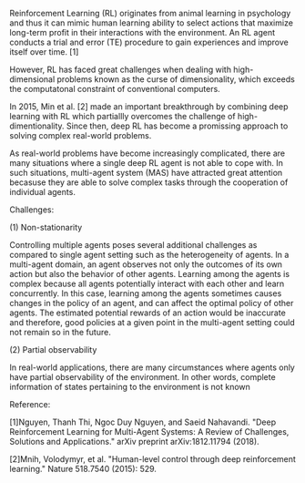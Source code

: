 Reinforcement Learning (RL) originates from animal learning in psychology and thus it can mimic human learning ability to
select actions that maximize long-term profit in their interactions with the environment. An RL agent conducts a trial and
error (TE) procedure to gain experiences and improve itself over time. [1]

However, RL has faced great challenges when dealing with high-dimensional problems known as the curse of dimensionality, which
exceeds the computatonal constraint of conventional computers. 

In 2015, Min et al. [2] made an important breakthrough by combining deep learning with RL which partiallly overcomes
the challenge of high-dimentionality. Since then, deep RL has become a promissing approach to solving complex real-world
problems.


As real-world problems have become increasingly complicated, there are many situations where a single deep RL agent is not
able to cope with. In such situations, multi-agent system (MAS) have attracted great attention becasuse they are able to solve
complex tasks through the cooperation of individual agents.

Challenges:


(1) Non-stationarity

Controlling multiple agents poses several additional challenges as compared to single agent setting such as the heterogeneity
of agents. In a multi-agent domain, an agent observes not only the outcomes of its own action but also the behavior of other
agents. Learning among the agents is complex because all agents potentially interact with each other and learn concurrently.
In this case, learning among the agents sometimes causes changes in the policy of an agent, and can affect the optimal policy
of other agents. The estimated potential rewards of an action would be inaccurate and therefore, good policies at a given
point in the multi-agent setting could not remain so in the future.


(2) Partial observability

In real-world applications, there are many circumstances where agents only have partial observability of the environment. In
other words, complete information of states pertaining to the environment is not known




Reference:

[1]Nguyen, Thanh Thi, Ngoc Duy Nguyen, and Saeid Nahavandi. "Deep Reinforcement Learning for Multi-Agent Systems: A Review of Challenges, Solutions and Applications." arXiv preprint arXiv:1812.11794 (2018).

[2]Mnih, Volodymyr, et al. "Human-level control through deep reinforcement learning." Nature 518.7540 (2015): 529.


